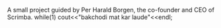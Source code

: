 A small project guided by Per Harald Borgen, the co-founder and CEO of Scrimba.
while(1)
 cout<<"bakchodi mat kar laude"<<endl;
